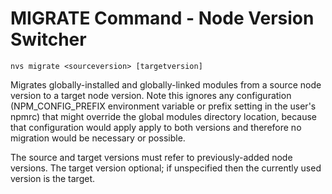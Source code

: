 # MIGRATE Command - Node Version Switcher
```
nvs migrate <sourceversion> [targetversion]
```
Migrates globally-installed and globally-linked modules from a source node version to a target node version. Note this ignores any configuration (NPM_CONFIG_PREFIX environment variable or prefix setting in the user's npmrc) that might override the global modules directory location, because that configuration would apply apply to both versions and therefore no migration would be necessary or possible.

The source and target versions must refer to previously-added node versions. The target version optional; if unspecified then the currently used version is the target.
